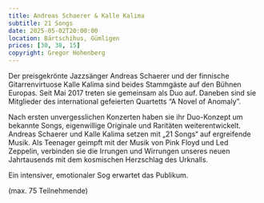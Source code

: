 ```yaml
---
title: Andreas Schaerer & Kalle Kalima
subtitle: 21 Songs
date: 2025-05-02T20:00:00
location: Bärtschihus, Gümligen
prices: [30, 38, 15]
copyright: Gregor Hohenberg
---
```


Der preisgekrönte Jazzsänger Andreas Schaerer und der finnische Gitarrenvirtuose Kalle Kalima sind beides Stammgäste auf den Bühnen Europas. Seit Mai 2017 treten sie gemeinsam als Duo auf. Daneben sind sie Mitglieder des international gefeierten Quartetts “A Novel of Anomaly”.

Nach ersten unvergesslichen Konzerten haben sie ihr Duo-Konzept um bekannte Songs, eigenwillige Originale und
Raritäten weiterentwickelt. Andreas Schaerer und Kalle Kalima setzen mit „21 Songs“ auf ergreifende Musik. Als Teenager geimpft mit der Musik von Pink Floyd und Led Zeppelin, verbinden sie die Irrungen und Wirrungen unseres neuen Jahrtausends mit dem kosmischen Herzschlag des Urknalls.

Ein intensiver, emotionaler Sog erwartet das Publikum.

(max. 75 Teilnehmende)

